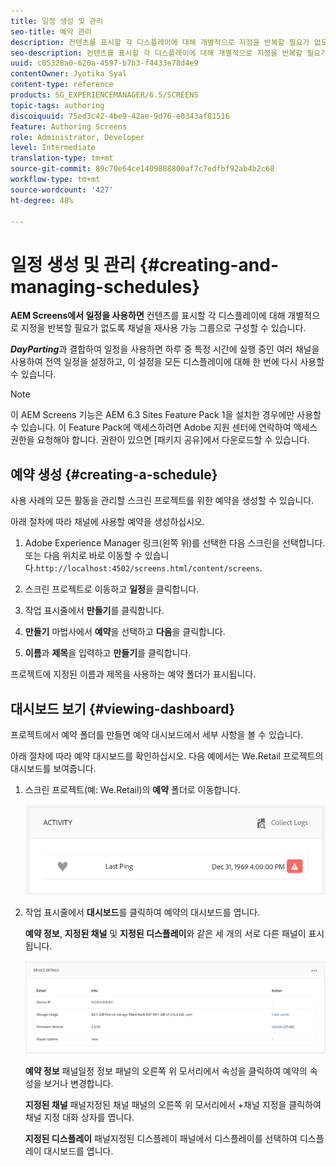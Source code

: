 ```yaml
---
title: 일정 생성 및 관리
seo-title: 예약 관리
description: 컨텐츠를 표시할 각 디스플레이에 대해 개별적으로 지정을 반복할 필요가 없도록 채널을 재사용 가능 그룹으로 구성할 수 있도록 해주는 예약에 대해 알려면 이 페이지를 따르십시오.
seo-description: 컨텐츠를 표시할 각 디스플레이에 대해 개별적으로 지정을 반복할 필요가 없도록 채널을 재사용 가능 그룹으로 구성할 수 있도록 해주는 예약에 대해 알려면 이 페이지를 따르십시오.
uuid: c05328a0-620a-4597-b7b3-f4433e78d4e9
contentOwner: Jyotika Syal
content-type: reference
products: SG_EXPERIENCEMANAGER/6.5/SCREENS
topic-tags: authoring
discoiquuid: 75ed3c42-4be9-42ae-9d76-e0343af81516
feature: Authoring Screens
role: Administrator, Developer
level: Intermediate
translation-type: tm+mt
source-git-commit: 89c70e64ce1409888800af7c7edfbf92ab4b2c68
workflow-type: tm+mt
source-wordcount: '427'
ht-degree: 48%

---
```



# 일정 생성 및 관리 {#creating-and-managing-schedules}

**AEM Screens에서 일정을 사용하면** 컨텐츠를 표시할 각 디스플레이에 대해 개별적으로 지정을 반복할 필요가 없도록 채널을 재사용 가능 그룹으로 구성할 수 있습니다.

***DayParting***&#x200B;과 결합하여 일정을 사용하면 하루 중 특정 시간에 실행 중인 여러 채널을 사용하여 전역 일정을 설정하고, 이 설정을 모든 디스플레이에 대해 한 번에 다시 사용할 수 있습니다.

>[!NOTE]
>
>이 AEM Screens 기능은 AEM 6.3 Sites Feature Pack 1을 설치한 경우에만 사용할 수 있습니다. 이 Feature Pack에 액세스하려면 Adobe 지원 센터에 연락하여 액세스 권한을 요청해야 합니다. 권한이 있으면 [패키지 공유]에서 다운로드할 수 있습니다.

## 예약 생성 {#creating-a-schedule}

사용 사례의 모든 활동을 관리할 스크린 프로젝트를 위한 예약을 생성할 수 있습니다.

아래 절차에 따라 채널에 사용할 예약을 생성하십시오.

1. Adobe Experience Manager 링크(왼쪽 위)를 선택한 다음 스크린을 선택합니다. 또는 다음 위치로 바로 이동할 수 있습니다.`http://localhost:4502/screens.html/content/screens`.
1. 스크린 프로젝트로 이동하고 **일정**&#x200B;을 클릭합니다.
1. 작업 표시줄에서 **만들기**&#x200B;를 클릭합니다.
1. **만들기** 마법사에서 **예약**&#x200B;을 선택하고 **다음**&#x200B;을 클릭합니다.

1. **이름**&#x200B;과 **제목**&#x200B;을 입력하고 **만들기**&#x200B;를 클릭합니다.

프로젝트에 지정된 이름과 제목을 사용하는 예약 폴더가 표시됩니다.


## 대시보드 보기 {#viewing-dashboard}

프로젝트에서 예약 폴더를 만들면 예약 대시보드에서 세부 사항을 볼 수 있습니다.

아래 절차에 따라 예약 대시보드를 확인하십시오. 다음 예에서는 We.Retail 프로젝트의 대시보드를 보여줍니다.

1. 스크린 프로젝트(예: We.Retail)의 **예약** 폴더로 이동합니다.

   ![chlimage_1](assets/chlimage_1.png)

1. 작업 표시줄에서 **대시보드**&#x200B;를 클릭하여 예약의 대시보드를 엽니다.

   **예약 정보**, **지정된 채널** 및 **지정된 디스플레이**&#x200B;와 같은 세 개의 서로 다른 패널이 표시됩니다.

   ![chlimage_1-1](assets/chlimage_1-1.png)

   **예약 정보** 패널일정 정보 패널의 오른쪽 위 모서리에서 속성을 클릭하여 예약의 속성을 보거나 변경합니다.

   **지정된 채널** 패널지정된 채널 패널의 오른쪽 위 모서리에서 +채널 지정을 클릭하여 채널 지정 대화 상자를 엽니다.

   **지정된 디스플레이** 패널지정된 디스플레이 패널에서 디스플레이를 선택하여 디스플레이 대시보드를 엽니다.

